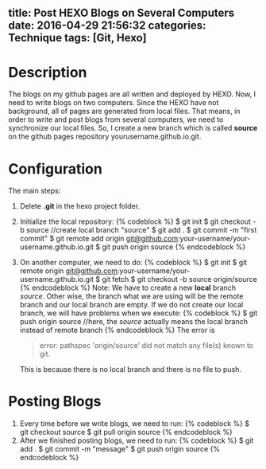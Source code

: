 title: Post HEXO Blogs on Several Computers
date: 2016-04-29 21:56:32
categories: Technique
tags: [Git, Hexo]
---

# Description
The blogs on my github pages are all written and deployed by HEXO. Now, I need to write blogs on two computers. Since the HEXO have not background, all of pages are generated from local files. That means, in order to write and post blogs from several computers, we need to synchronize our local files. So, I create a new branch which is called **source** on the github pages repository yourusername.github.io.git. 
<!-- more -->

# Configuration
The main steps:
1. Delete **.git** in the hexo project folder.
2. Initialize the local repository:
    {% codeblock %}
    $ git init
    $ git checkout -b source     //create local branch "source"
    $ git add .
    $ git commit -m "first commit"
    $ git remote add origin git@github.com:your-username/your-username.github.io.git
    $ git push origin source
    {% endcodeblock %}
3. On another computer, we need to do:
    {% codeblock %}
    $ git init 
    $ git remote origin git@github.com:your-username/your-username.github.io.git
    $ git fetch
    $ git checkout -b source origin/source
    {% endcodeblock %}
Note: We have to create a new **local** branch *source*. Other wise, the branch what we are using will be the remote branch and our local branch are empty. If we do not create our local branch, we will have problems when we execute:
    {% codeblock %}
    $ git push origin source //here, the *source* actually means the local branch instead of remote branch
    {% endcodeblock %}
The error is
    > error: pathspec 'origin/source' did not match any file(s) known to git.

    This is because there is no local branch and there is no file to push. 

# Posting Blogs
1. Every time before we write blogs, we need to run:
    {% codeblock %}
    $ git checkout source
    $ git pull origin source
    {% endcodeblock %}
2. After we finished posting blogs, we need to run:
    {% codeblock %}
    $ git add .
    $ git commit -m "message"
    $ git push origin source
    {% endcodeblock %}
